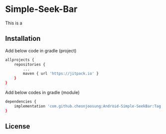 # Simple-Seek-Bar

This is a 

## Installation

Add below code in gradle (project)

```bash
allprojects {
    repositories {
        ...
        maven { url 'https://jitpack.io' }
    }
}
```
Add below codes in gradle (module)
```bash
dependencies {
    implementation 'com.github.cheonjoosung:Android-Simple-SeekBar:Tag'
}
```

## License
